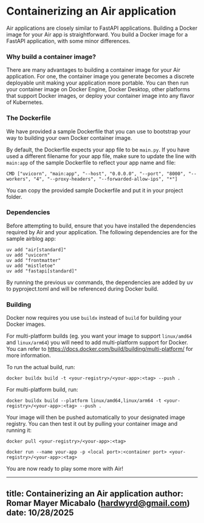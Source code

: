 # Containerizing an Air application

Air applications are closely similar to FastAPI applications. Building a Docker image for your Air app is straightforward. You build a Docker image for a FastAPI application, with some minor differences.

### Why build a container image? 

There are many advantages to building a container image for your Air application. For one, the container image you generate becomes a discrete deployable unit making your application more portable. You can then run your container image on Docker Engine, Docker Desktop, other platforms that support Docker images, or deploy your container image into any flavor of Kubernetes.

### The Dockerfile

We have provided a sample Dockerfile that you can use to bootstrap your way to building your own Docker container image.

By default, the Dockerfile expects your app file to be `main.py`. If you have used a different filename for your app file, make sure to update the line with `main:app` of the sample Dockerfile to reflect your app name and file:

`CMD ["uvicorn", "main:app", "--host", "0.0.0.0", "--port", "8000", "--workers", "4", "--proxy-headers", "--forwarded-allow-ips", "*"]`

You can copy the provided sample Dockerfile and put it in your project folder.

### Dependencies

Before attempting to build, ensure that you have installed the dependencies required by Air and your application. The following dependencies are for the sample airblog app:

```
uv add "air[standard]"
uv add "uvicorn"
uv add "frontmatter"
uv add "mistletoe"
uv add "fastapi[standard]"
```

By running the previous uv commands, the dependencies are added by uv to pyproject.toml and will be referenced during Docker build.

### Building

Docker now requires you use `buildx` instead of `build` for building your Docker images.

For multi-platform builds (eg. you want your image to support `linux/amd64` and `linux/arm64`) you will need to add multi-platform support for Docker. You can refer to https://docs.docker.com/build/building/multi-platform/ for more information.

To run the actual build, run:

`docker buildx build -t <your-registry>/<your-app>:<tag> --push . `

For multi-platform build, run:

`docker buildx build --platform linux/amd64,linux/arm64 -t <your-registry>/<your-app>:<tag> --push . `

Your image will then be pushed automatically to your designated image registry. You can then test it out by pulling your container image and running it:

`docker pull <your-registry>/<your-app>:<tag>`

`docker run --name your-app -p <local port>:<container port> <your-registry>/<your-app>:<tag>`

You are now ready to play some more with Air!

---
title: Containerizing an Air application
author: Romar Mayer Micabalo (hardwyrd@gmail.com)
date: 10/28/2025
---
